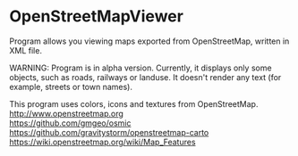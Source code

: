 # OpenStreetMapViewer
Program allows you viewing maps exported from OpenStreetMap, written in XML file.

WARNING: Program is in alpha version. Currently, it displays only some objects, such as roads, railways or landuse. It doesn't render any text (for example, streets or town names).

This program uses colors, icons and textures from OpenStreetMap.<br />
http://www.openstreetmap.org<br />
https://github.com/gmgeo/osmic<br />
https://github.com/gravitystorm/openstreetmap-carto<br />
https://wiki.openstreetmap.org/wiki/Map_Features
